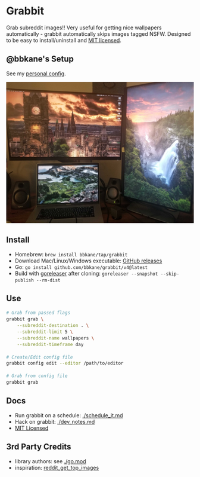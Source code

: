 # Grabbit

Grab subreddit images!! Very useful for getting nice wallpapers automatically - grabbit automatically skips images tagged NSFW. Designed to be easy to install/uninstall and [MIT licensed](./LICENSE).

## @bbkane's Setup

See my [personal config](https://github.com/bbkane/dotfiles/blob/master/grabbit/dot-config/grabbit.yaml).

![My Setup](./reddit_wallpapers.jpg)

## Install

- Homebrew: `brew install bbkane/tap/grabbit`
- Download Mac/Linux/Windows executable: [GitHub releases](https://github.com/bbkane/grabbit/releases)
- Go: `go install github.com/bbkane/grabbit/v4@latest`
- Build with [goreleaser](https://goreleaser.com/) after cloning: `goreleaser --snapshot --skip-publish --rm-dist`

## Use

```bash
# Grab from passed flags
grabbit grab \
    --subreddit-destination . \
    --subreddit-limit 5 \
    --subreddit-name wallpapers \
    --subreddit-timeframe day

# Create/Edit config file
grabbit config edit --editor /path/to/editor

# Grab from config file
grabbit grab
```

## Docs

- Run grabbit on a schedule: [./schedule_it.md](./schedule_it.md)
- Hack on grabbit: [./dev_notes.md](./dev_notes.md)
- [MIT Licensed](./LICENSE)

## 3rd Party Credits

- library authors: see [./go.mod](./go.mod)
- inspiration: [reddit_get_top_images](https://github.com/nagracks/reddit_get_top_images)
